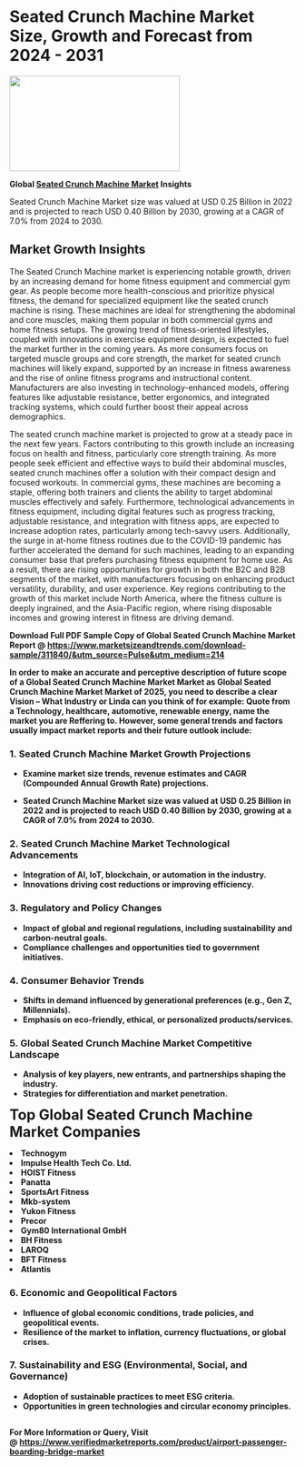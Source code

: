 <H1>Seated Crunch Machine Market Size, Growth and Forecast from 2024 - 2031</H1><img class="aligncenter size-medium wp-image-584254" src="https://thirdeyenews.in/wp-content/uploads/2024/09/Global-Market-Research-300x168.jpeg" alt="" width="300" height="168" /><p><strong>Global&nbsp;<a href="https://www.marketsizeandtrends.com/download-sample/311840/&amp;utm_source=Pulse&amp;utm_medium=214">Seated Crunch Machine Market</a> Insights</strong></p><p>Seated Crunch Machine Market size was valued at USD 0.25 Billion in 2022 and is projected to reach USD 0.40 Billion by 2030, growing at a CAGR of 7.0% from 2024 to 2030.</p><p><h2>Market Growth Insights</h2> <p>The Seated Crunch Machine market is experiencing notable growth, driven by an increasing demand for home fitness equipment and commercial gym gear. As people become more health-conscious and prioritize physical fitness, the demand for specialized equipment like the seated crunch machine is rising. These machines are ideal for strengthening the abdominal and core muscles, making them popular in both commercial gyms and home fitness setups. The growing trend of fitness-oriented lifestyles, coupled with innovations in exercise equipment design, is expected to fuel the market further in the coming years. As more consumers focus on targeted muscle groups and core strength, the market for seated crunch machines will likely expand, supported by an increase in fitness awareness and the rise of online fitness programs and instructional content. Manufacturers are also investing in technology-enhanced models, offering features like adjustable resistance, better ergonomics, and integrated tracking systems, which could further boost their appeal across demographics.</p> <p><strong></strong></p> <p>The seated crunch machine market is projected to grow at a steady pace in the next few years. Factors contributing to this growth include an increasing focus on health and fitness, particularly core strength training. As more people seek efficient and effective ways to build their abdominal muscles, seated crunch machines offer a solution with their compact design and focused workouts. In commercial gyms, these machines are becoming a staple, offering both trainers and clients the ability to target abdominal muscles effectively and safely. Furthermore, technological advancements in fitness equipment, including digital features such as progress tracking, adjustable resistance, and integration with fitness apps, are expected to increase adoption rates, particularly among tech-savvy users. Additionally, the surge in at-home fitness routines due to the COVID-19 pandemic has further accelerated the demand for such machines, leading to an expanding consumer base that prefers purchasing fitness equipment for home use. As a result, there are rising opportunities for growth in both the B2C and B2B segments of the market, with manufacturers focusing on enhancing product versatility, durability, and user experience. Key regions contributing to the growth of this market include North America, where the fitness culture is deeply ingrained, and the Asia-Pacific region, where rising disposable incomes and growing interest in fitness are driving demand.</p> <p><strong></p><p><span class=""><strong>Download Full PDF Sample Copy of Global Seated Crunch Machine Market Report</strong> @ <a href="https://www.marketsizeandtrends.com/download-sample/311840/&amp;utm_source=Pulse&amp;utm_medium=214" target="_blank">https://www.marketsizeandtrends.com/download-sample/311840/&amp;utm_source=Pulse&amp;utm_medium=214</a></span></p><p>In order to make an accurate and perceptive description of future scope of a Global&nbsp;Seated Crunch Machine Market Market as Global&nbsp;Seated Crunch Machine Market Market of 2025, you need to describe a clear Vision &ndash; What Industry or Linda can you think of for example: Quote from a Technology, healthcare, automotive, renewable energy, name the market you are Reffering to. However, some general trends and factors usually impact market reports and their future outlook include:</p><h3>1.&nbsp;<strong>Seated Crunch Machine Market Growth Projections</strong></h3><ul><li>Examine market size trends, revenue estimates and CAGR (Compounded Annual Growth Rate) projections.</li><li><p>Seated Crunch Machine Market size was valued at USD 0.25 Billion in 2022 and is projected to reach USD 0.40 Billion by 2030, growing at a CAGR of 7.0% from 2024 to 2030.</p></li></ul><h3>2.&nbsp;<strong>Seated Crunch Machine Market Technological Advancements</strong></h3><ul><li>Integration of AI, IoT, blockchain, or automation in the industry.</li><li>Innovations driving cost reductions or improving efficiency.</li></ul><h3>3.&nbsp;<strong>Regulatory and Policy Changes</strong></h3><ul><li>Impact of global and regional regulations, including sustainability and carbon-neutral goals.</li><li>Compliance challenges and opportunities tied to government initiatives.</li></ul><h3>4.&nbsp;<strong>Consumer Behavior Trends</strong></h3><ul><li>Shifts in demand influenced by generational preferences (e.g., Gen Z, Millennials).</li><li>Emphasis on eco-friendly, ethical, or personalized products/services.</li></ul><h3>5.&nbsp;<strong>Global Seated Crunch Machine Market Competitive Landscape</strong></h3><ul><li>Analysis of key players, new entrants, and partnerships shaping the industry.</li><li>Strategies for differentiation and market penetration.</li></ul><p data-pm-slice="1 1 []"><span style="color: inherit; font-family: inherit; font-size: 25px;">Top Global Seated Crunch Machine Market Companies</span></p><div class="" data-test-id=""><p><li>Technogym</li><li> Impulse Health Tech Co. Ltd.</li><li> HOIST Fitness</li><li> Panatta</li><li> SportsArt Fitness</li><li> Mkb-system</li><li> Yukon Fitness</li><li> Precor</li><li> Gym80 International GmbH</li><li> BH Fitness</li><li> LAROQ</li><li> BFT Fitness</li><li> Atlantis</li></p></div><h3>6.&nbsp;<strong>Economic and Geopolitical Factors</strong></h3><ul><li>Influence of global economic conditions, trade policies, and geopolitical events.</li><li>Resilience of the market to inflation, currency fluctuations, or global crises.</li></ul><h3>7.&nbsp;<strong>Sustainability and ESG (Environmental, Social, and Governance)</strong></h3><ul><li>Adoption of sustainable practices to meet ESG criteria.</li><li>Opportunities in green technologies and circular economy principles.</li></ul><h2><strong style="font-size: 14px;">For More Information or Query, Visit @&nbsp;</strong><a style="background-color: #ffffff; font-size: 14px;" href="https://www.marketsizeandtrends.com/report/seated-crunch-machine-market/" target="_blank">https://www.verifiedmarketreports.com/product/airport-passenger-boarding-bridge-market</a></h2>
